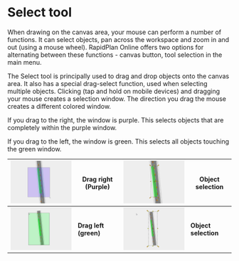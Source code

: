 # Select tool

When drawing on the canvas area, your mouse can perform a number of functions. It can select objects, pan across the workspace and zoom in and out (using a mouse wheel). RapidPlan Online offers two options for alternating between these functions - canvas button, tool selection in the main menu. 

The Select tool is principally used to drag and drop objects onto the canvas area. It also has a special drag-select function, used when selecting multiple objects. Clicking (tap and hold on mobile devices) and dragging your mouse creates a selection window. The direction you drag the mouse creates a different colored window. 

If you drag to the right, the window is purple. This selects objects that are completely within the purple window. 

If you drag to the left, the window is green. This selects all objects touching the green window.

| ![Purple 1](./Assets/purple1.png) | Drag right (Purple)   | ![Purple 2](./Assets/purple2.png) | Object selection     |
| ------------------------------------ | --------------------- | ------------------------------------ | -------------------- |
| ![Green 1](./Assets/green1.png)  | **Drag left (green)** | ![Green 2](./Assets/green2.png)  | **Object selection** |


